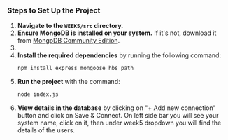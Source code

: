 ### Steps to Set Up the Project

1. **Navigate to the `WEEK5/src` directory.**
2. **Ensure MongoDB is installed on your system.** If it's not, download it from [MongoDB Community Edition](https://www.mongodb.com/try/download/community).
3. 
3. **Install the required dependencies** by running the following command:
   ```bash
   npm install express mongoose hbs path
   ```
4. **Run the project** with the command:
   ```bash
   node index.js
   ```
5. **View details in the database** by clicking on "+ Add new connection" button and click on Save & Connect.
   On left side bar you will see your system name, click on it, then under week5 dropdown you will find the details of the users.

